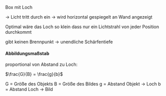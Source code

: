 Box mit Loch

-> Licht tritt durch ein -> wird horizontal gespiegelt an Wand angezeigt

Optimal wäre das Loch so klein dass nur ein Lichtstrahl von jeder Position durchkommt

gibt keinen Brennpunkt -> unendliche Schärfentiefe

#### Abbildungsmaßstab

proportional von Abstand zu Loch:

$\frac{G}{B} = \frac{g}{b}$

G = Größe des Objekts
B = Größe des Bildes
g = Abstand Objekt -> Loch
b = Abstand Loch -> Bild


